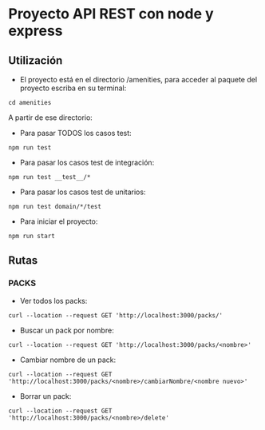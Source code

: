 # Proyecto API REST con node y express
## Utilización
- El proyecto está en el directorio /amenities, para acceder al paquete del proyecto escriba en su terminal:
```shell script
cd amenities
```
A partir de ese directorio: 
- Para pasar TODOS los casos test:
```shell script
npm run test
```
- Para pasar los casos test de integración:
```shell script
npm run test __test__/*
```

- Para pasar los casos test de unitarios:
```shell script
npm run test domain/*/test
``````
- Para iniciar el proyecto:
```shell script
npm run start
``````

## Rutas
### PACKS
- Ver todos los packs:
```
curl --location --request GET 'http://localhost:3000/packs/' 
```
- Buscar un pack por nombre:
```
curl --location --request GET 'http://localhost:3000/packs/<nombre>'
```

- Cambiar nombre de un pack:
```
curl --location --request GET 'http://localhost:3000/packs/<nombre>/cambiarNombre/<nombre nuevo>'
```

- Borrar un pack:
```
curl --location --request GET 'http://localhost:3000/packs/<nombre>/delete'
```

